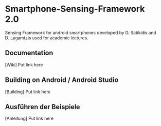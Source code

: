 # Smartphone-Sensing-Framework 2.0
Sensing Framework for android smartphones developed by D. Satikidis and D. Lagamtzis used for academic lectures.

## Documentation
[Wiki] Put link here

## Building on Android / Android Studio
[Building] Put link here

## Ausführen der Beispiele

[Anleitung] Put link here
